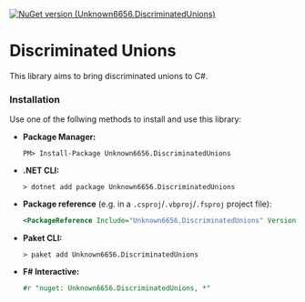 [![NuGet version (Unknown6656.DiscriminatedUnions)](https://img.shields.io/nuget/v/Unknown6656.DiscriminatedUnions.svg?style=flat-square)](https://www.nuget.org/packages/Unknown6656.DiscriminatedUnions/)

# Discriminated Unions
This library aims to bring discriminated unions to C#.



### Installation
Use one of the follwing methods to install and use this library:
- **Package Manager:**
  ```batch
  PM> Install-Package Unknown6656.DiscriminatedUnions
  ```
- **.NET CLI:**
  ```batch
  > dotnet add package Unknown6656.DiscriminatedUnions
  ```
- **Package reference** (e.g. in a `.csproj`/`.vbproj`/`.fsproj` project file):
  ```xml
  <PackageReference Include="Unknown6656.DiscriminatedUnions" Version="*" />
  ```
- **Paket CLI:**
  ```batch
  > paket add Unknown6656.DiscriminatedUnions
  ```
- **F# Interactive:**
  ```fsharp
  #r "nuget: Unknown6656.DiscriminatedUnions, *"
  ```
